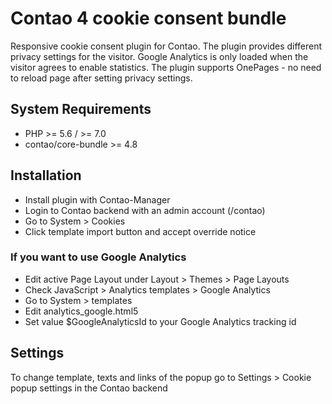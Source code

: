 # Contao 4 cookie consent bundle

Responsive cookie consent plugin for Contao.
The plugin provides different privacy settings for the visitor.
Google Analytics is only loaded when the visitor agrees to enable statistics.
The plugin supports OnePages - no need to reload page after setting privacy settings. 

## System Requirements
- PHP >= 5.6 / >= 7.0
- contao/core-bundle >= 4.8

## Installation
- Install plugin with Contao-Manager
- Login to Contao backend with an admin account (/contao)
- Go to System > Cookies
- Click template import button and accept override notice

### If you want to use Google Analytics
- Edit active Page Layout under Layout > Themes > Page Layouts
- Check JavaScript > Analytics templates > Google Analytics
- Go to System > templates
- Edit analytics_google.html5
- Set value $GoogleAnalyticsId to your Google Analytics tracking id

## Settings
To change template, texts and links of the popup go to Settings > Cookie popup settings in the Contao backend
